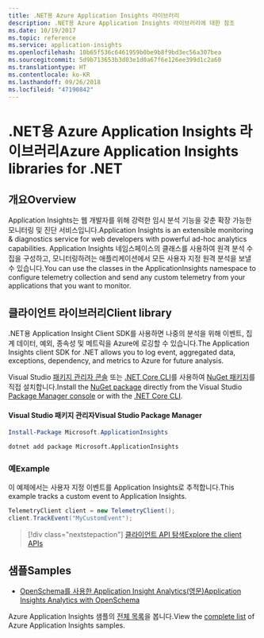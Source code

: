 ```yaml
---
title: .NET용 Azure Application Insights 라이브러리
description: .NET용 Azure Application Insights 라이브러리에 대한 참조
ms.date: 10/19/2017
ms.topic: reference
ms.service: application-insights
ms.openlocfilehash: 10b65f536c6461959b0be9b8f9bd3ec56a307bea
ms.sourcegitcommit: 5d9b713653b3d03e1d0a67f6e126ee399d1c2a60
ms.translationtype: HT
ms.contentlocale: ko-KR
ms.lasthandoff: 09/26/2018
ms.locfileid: "47190842"
---
```

# <a name="azure-application-insights-libraries-for-net"></a><span data-ttu-id="5c721-103">.NET용 Azure Application Insights 라이브러리</span><span class="sxs-lookup"><span data-stu-id="5c721-103">Azure Application Insights libraries for .NET</span></span>

## <a name="overview"></a><span data-ttu-id="5c721-104">개요</span><span class="sxs-lookup"><span data-stu-id="5c721-104">Overview</span></span>

<span data-ttu-id="5c721-105">Application Insights는 웹 개발자를 위해 강력한 임시 분석 기능을 갖춘 확장 가능한 모니터링 및 진단 서비스입니다.</span><span class="sxs-lookup"><span data-stu-id="5c721-105">Application Insights is an extensible monitoring & diagnostics service for web developers with powerful ad-hoc analytics capabilities.</span></span> <span data-ttu-id="5c721-106">Application Insights 네임스페이스의 클래스를 사용하여 원격 분석 수집을 구성하고, 모니터링하려는 애플리케이션에서 모든 사용자 지정 원격 분석을 보낼 수 있습니다.</span><span class="sxs-lookup"><span data-stu-id="5c721-106">You can use the classes in the ApplicationInsights namespace to configure telemetry collection and send any custom telemetry from your applications that you want to monitor.</span></span>

## <a name="client-library"></a><span data-ttu-id="5c721-107">클라이언트 라이브러리</span><span class="sxs-lookup"><span data-stu-id="5c721-107">Client library</span></span>

<span data-ttu-id="5c721-108">.NET용 Application Insight Client SDK를 사용하면 나중의 분석을 위해 이벤트, 집계 데이터, 예외, 종속성 및 메트릭을 Azure에 로깅할 수 있습니다.</span><span class="sxs-lookup"><span data-stu-id="5c721-108">The Application Insights client SDK for .NET allows you to log event, aggregated data, exceptions, dependency, and metrics to Azure for future analysis.</span></span>

<span data-ttu-id="5c721-109">Visual Studio [패키지 관리자 콘솔][PackageManager] 또는 [.NET Core CLI][DotNetCLI]를 사용하여 [NuGet 패키지](https://www.nuget.org/packages/Microsoft.ApplicationInsights )를 직접 설치합니다.</span><span class="sxs-lookup"><span data-stu-id="5c721-109">Install the [NuGet package](https://www.nuget.org/packages/Microsoft.ApplicationInsights ) directly from the Visual Studio [Package Manager console][PackageManager] or with the [.NET Core CLI][DotNetCLI].</span></span>

#### <a name="visual-studio-package-manager"></a><span data-ttu-id="5c721-110">Visual Studio 패키지 관리자</span><span class="sxs-lookup"><span data-stu-id="5c721-110">Visual Studio Package Manager</span></span>

```powershell
Install-Package Microsoft.ApplicationInsights 
```

```bash
dotnet add package Microsoft.ApplicationInsights 
```

### <a name="example"></a><span data-ttu-id="5c721-111">예</span><span class="sxs-lookup"><span data-stu-id="5c721-111">Example</span></span>

<span data-ttu-id="5c721-112">이 예제에서는 사용자 지정 이벤트를 Application Insights로 추적합니다.</span><span class="sxs-lookup"><span data-stu-id="5c721-112">This example tracks a custom event to Application Insights.</span></span>

```csharp
TelemetryClient client = new TelemetryClient();
client.TrackEvent("MyCustomEvent");
```

> [!div class="nextstepaction"]
> [<span data-ttu-id="5c721-113">클라이언트 API 탐색</span><span class="sxs-lookup"><span data-stu-id="5c721-113">Explore the client APIs</span></span>](/dotnet/api/overview/azure/insights/client)



## <a name="samples"></a><span data-ttu-id="5c721-114">샘플</span><span class="sxs-lookup"><span data-stu-id="5c721-114">Samples</span></span>

- [<span data-ttu-id="5c721-115">OpenSchema를 사용한 Application Insight Analytics(영문)</span><span class="sxs-lookup"><span data-stu-id="5c721-115">Application Insights Analytics with OpenSchema</span></span>](https://azure.microsoft.com/resources/samples/guidance-appinsights-openschema/)

<span data-ttu-id="5c721-116">Azure Application Insights 샘플의 [전체 목록](https://azure.microsoft.com/resources/samples/?service=application-insights&platform=dotnet)을 봅니다.</span><span class="sxs-lookup"><span data-stu-id="5c721-116">View the [complete list](https://azure.microsoft.com/resources/samples/?service=application-insights&platform=dotnet) of Azure Application Insights samples.</span></span>

[PackageManager]: https://docs.microsoft.com/nuget/tools/package-manager-console
[DotNetCLI]: https://docs.microsoft.com/dotnet/core/tools/dotnet-add-package
